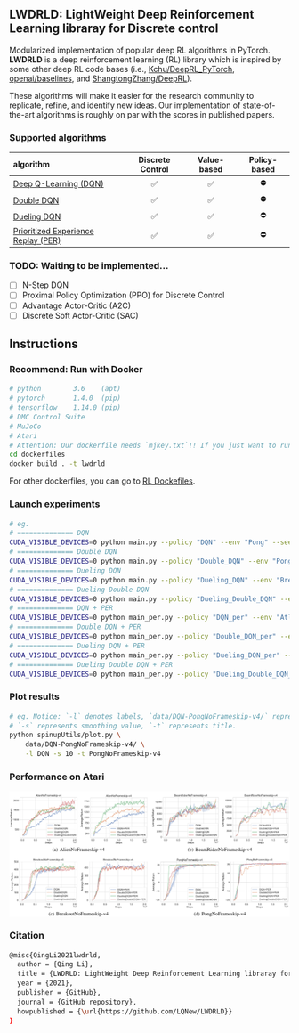 ## LWDRLD: LightWeight Deep Reinforcement Learning libraray for Discrete control
Modularized implementation of popular deep RL algorithms in PyTorch. **LWDRLD** is a deep reinforcement learning (RL) library which is inspired by some other deep RL code bases (i.e., [Kchu/DeepRL_PyTorch](https://github.com/Kchu/DeepRL_PyTorch), [openai/baselines](https://github.com/openai/baselines), and [ShangtongZhang/DeepRL](https://github.com/ShangtongZhang/DeepRL)).

These algorithms will make it easier for the research community to replicate, refine, and identify new ideas. Our implementation of state-of-the-art algorithms is roughly on par with the scores in published papers.

### Supported algorithms
| algorithm | Discrete Control | Value-based | Policy-based
|:-|:-:|:-:|:-:|
| [Deep Q-Learning (DQN)](https://www.nature.com/articles/nature14236) | :white_check_mark: | :white_check_mark:|:no_entry:|
| [Double DQN](https://arxiv.org/abs/1509.06461) | :white_check_mark: | :white_check_mark: | :no_entry:|
| [Dueling DQN](https://arxiv.org/abs/1511.06581) | :white_check_mark: | :white_check_mark: | :no_entry:|
| [Prioritized Experience Replay (PER)](https://arxiv.org/abs/1511.05952) | :white_check_mark: | :white_check_mark: |:no_entry:|
### TODO: Waiting to be implemented...
- [ ] N-Step DQN
- [ ] Proximal Policy Optimization (PPO) for Discrete Control
- [ ] Advantage Actor-Critic (A2C)
- [ ] Discrete Soft Actor-Critic (SAC)

## Instructions
### Recommend: Run with Docker
```bash
# python        3.6    (apt)
# pytorch       1.4.0  (pip)
# tensorflow    1.14.0 (pip)
# DMC Control Suite
# MuJoCo
# Atari
# Attention: Our dockerfile needs `mjkey.txt`!! If you just want to run the Atari env, you can change `Dockerfile` and make your customization.
cd dockerfiles
docker build . -t lwdrld
```
For other dockerfiles, you can go to [RL Dockefiles](https://github.com/LQNew/Dockerfiles).

### Launch experiments
```bash
# eg.
# ============== DQN
CUDA_VISIBLE_DEVICES=0 python main.py --policy "DQN" --env "Pong" --seed 0 --exp_name DQN-PongNoFrameskip-v4  # env_name: PongNoFrameskip-v4, algorithm: DQN, CUDA_Num : 0, seed: 0
# ============== Double DQN
CUDA_VISIBLE_DEVICES=0 python main.py --policy "Double_DQN" --env "Pong" --seed 0 --exp_name Double_DQN-PongNoFrameskip-v4
# ============== Dueling DQN
CUDA_VISIBLE_DEVICES=0 python main.py --policy "Dueling_DQN" --env "Breakout" --seed 0 --exp_name Dueling_DQN-BreakoutNoFrameskip-v4
# ============== Dueling Double DQN
CUDA_VISIBLE_DEVICES=0 python main.py --policy "Dueling_Double_DQN" --env "Pong" --seed 0 --exp_name Dueling_Double_DQN-PongNoFrameskip-v4
# ============== DQN + PER
CUDA_VISIBLE_DEVICES=0 python main_per.py --policy "DQN_per" --env "Atlantis" --seed 0 --exp_name DQN_per-AtlantisNoFrameskip-v4
# ============== Double DQN + PER
CUDA_VISIBLE_DEVICES=0 python main_per.py --policy "Double_DQN_per" --env "Pong" --seed 0 --exp_name Double_DQN_per-PongNoFrameskip-v4
# ============== Dueling DQN + PER
CUDA_VISIBLE_DEVICES=0 python main_per.py --policy "Dueling_DQN_per" --env "Alien" --seed 0 --exp_name Dueling_DQN_per-AlienNoFrameskip-v4
# ============== Dueling Double DQN + PER
CUDA_VISIBLE_DEVICES=0 python main_per.py --policy "Dueling_Double_DQN_per" --env "Atlantis" --seed 0 --exp_name Dueling_Double_DQN_per-AtlantisNoFrameskip-v4
```

### Plot results
```bash
# eg. Notice: `-l` denotes labels, `data/DQN-PongNoFrameskip-v4/` represents the collecting dataset, 
# `-s` represents smoothing value, `-t` represents title.
python spinupUtils/plot.py \
    data/DQN-PongNoFrameskip-v4/ \
    -l DQN -s 10 -t PongNoFrameskip-v4
```

### Performance on Atari
<img src="images/Atari_result.png" width="1000px" align="middle"/>
<br>

### Citation
```bash
@misc{QingLi2021lwdrld,
  author = {Qing Li},
  title = {LWDRLD: LightWeight Deep Reinforcement Learning libraray for Discrete control},
  year = {2021},
  publisher = {GitHub},
  journal = {GitHub repository},
  howpublished = {\url{https://github.com/LQNew/LWDRLD}}
}
```